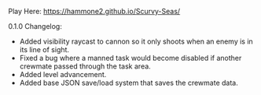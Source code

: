 Play Here: https://hammone2.github.io/Scurvy-Seas/

0.1.0 Changelog:

- Added visibility raycast to cannon so it only shoots when an enemy is in its line of sight.
- Fixed a bug where a manned task would become disabled if another crewmate passed through the task area.
- Added level advancement.
- Added base JSON save/load system that saves the crewmate data.
